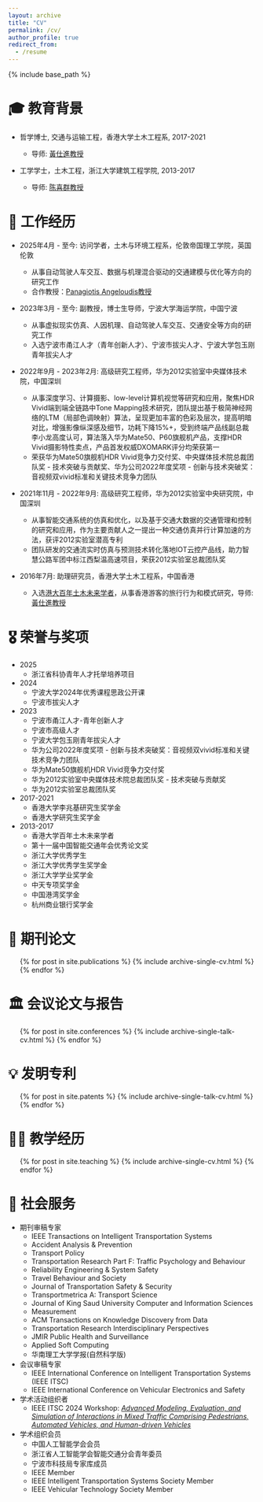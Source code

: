 ```yaml
---
layout: archive
title: "CV"
permalink: /cv/
author_profile: true
redirect_from:
  - /resume
---
```


{% include base_path %}

🎓 教育背景
======
* 哲学博士, 交通与运输工程，香港大学土木工程系, 2017-2021
  * 导师: [黃仕進教授](https://www.civil.hku.hk/scwong/)

* 工学学士，土木工程，浙江大学建筑工程学院, 2013-2017
  * 导师: [陈喜群教授](https://person.zju.edu.cn/xiqun)

💼 工作经历
======
* 2025年4月 - 至今: 访问学者，土木与环境工程系，伦敦帝国理工学院，英国伦敦
  * 从事自动驾驶人车交互、数据与机理混合驱动的交通建模与优化等方向的研究工作
  * 合作教授：[Panagiotis Angeloudis教授](https://profiles.imperial.ac.uk/p.angeloudis)
    
* 2023年3月 - 至今: 副教授，博士生导师，宁波大学海运学院，中国宁波
  * 从事虚拟现实仿真、人因机理、自动驾驶人车交互、交通安全等方向的研究工作
  * 入选宁波市甬江人才（青年创新人才）、宁波市拔尖人才、宁波大学包玉刚青年拔尖人才

* 2022年9月 - 2023年2月: 高级研究工程师，华为2012实验室中央媒体技术院，中国深圳
  * 从事深度学习、计算摄影、low-level计算机视觉等研究和应用，聚焦HDR Vivid端到端全链路中Tone Mapping技术研究，团队提出基于极简神经网络的LTM（局部色调映射）算法，呈现更加丰富的色彩及层次，提高明暗对比，增强影像纵深感及细节，功耗下降15%+，受到终端产品线副总裁李小龙高度认可，算法落入华为Mate50、P60旗舰机产品，支撑HDR Vivid摄影特性卖点，产品首发权威DXOMARK评分均荣获第一
  * 荣获华为Mate50旗舰机HDR Vivid竞争力交付奖、中央媒体技术院总裁团队奖 - 技术突破与贡献奖、华为公司2022年度奖项 - 创新与技术突破奖：音视频双vivid标准和关键技术竞争力团队

* 2021年11月 - 2022年9月: 高级研究工程师，华为2012实验室中央研究院，中国深圳
  * 从事智能交通系统的仿真和优化，以及基于交通大数据的交通管理和控制的研究和应用，作为主要贡献人之一提出一种交通仿真并行计算加速的方法，获评2012实验室潜高专利
  * 团队研发的交通流实时仿真与预测技术转化落地IOT云控产品线，助力智慧公路军团中标江西梨温高速项目，荣获2012实验室总裁团队奖
    
* 2016年7月: 助理研究员，香港大学土木工程系，中国香港
  * 入选[港大百年土木未来学者](https://www.civil.hku.hk/hkuccfs/)，从事香港游客的旅行行为和模式研究，导师: [黃仕進教授](https://www.civil.hku.hk/scwong/)

  
🎖 荣誉与奖项
======
* 2025
  * 浙江省科协青年人才托举培养项目
* 2024
  * 宁波大学2024年优秀课程思政公开课
  * 宁波市拔尖人才
* 2023
  * 宁波市甬江人才-青年创新人才
  * 宁波市高级人才
  * 宁波大学包玉刚青年拔尖人才
  * 华为公司2022年度奖项 - 创新与技术突破奖：音视频双vivid标准和关键技术竞争力团队
  * 华为Mate50旗舰机HDR Vivid竞争力交付奖
  * 华为2012实验室中央媒体技术院总裁团队奖 - 技术突破与贡献奖
  * 华为2012实验室总裁团队奖
* 2017-2021
  * 香港大学李兆基研究生奖学金
  * 香港大学研究生奖学金
* 2013-2017
  * 香港大学百年土木未来学者
  * 第十一届中国智能交通年会优秀论文奖
  * 浙江大学优秀学生
  * 浙江大学优秀学生奖学金
  * 浙江大学学业奖学金
  * 中天专项奖学金
  * 中国港湾奖学金
  * 杭州商业银行奖学金
    
📄 期刊论文
======
  <ul>{% for post in site.publications %}
    {% include archive-single-cv.html %}
  {% endfor %}</ul>
  
🏛️ 会议论文与报告
======
  <ul>{% for post in site.conferences %}
    {% include archive-single-talk-cv.html %}
  {% endfor %}</ul>

💡 发明专利
======
  <ul>{% for post in site.patents %}
    {% include archive-single-talk-cv.html %}
  {% endfor %}</ul>
  
👨‍🏫 教学经历
======
  <ul>{% for post in site.teaching %}
    {% include archive-single-cv.html %}
  {% endfor %}</ul>
  
🤝 社会服务
======
* 期刊审稿专家
  * IEEE Transactions on Intelligent Transportation Systems
  * Accident Analysis & Prevention
  * Transport Policy
  * Transportation Research Part F: Traffic Psychology and Behaviour
  * Reliability Engineering & System Safety
  * Travel Behaviour and Society
  * Journal of Transportation Safety & Security
  * Transportmetrica A: Transport Science
  * Journal of King Saud University Computer and Information Sciences
  * Measurement
  * ACM Transactions on Knowledge Discovery from Data
  * Transportation Research Interdisciplinary Perspectives
  * JMIR Public Health and Surveillance
  * Applied Soft Computing
  * 华南理工大学学报(自然科学版)
* 会议审稿专家
  * IEEE International Conference on Intelligent Transportation Systems (IEEE ITSC)
  * IEEE International Conference on Vehicular Electronics and Safety
* 学术活动组织者
  * IEEE ITSC 2024 Workshop: [*Advanced Modeling, Evaluation, and Simulation of Interactions in Mixed Traffic Comprising Pedestrians, Automated Vehicles, and Human-driven Vehicles*](https://sites.google.com/view/workshop-itsc-2024/)
* 学术组织会员
  * 中国人工智能学会会员
  * 浙江省人工智能学会智能交通分会青年委员
  * 宁波市科技局专家库成员
  * IEEE Member
  * IEEE Intelligent Transportation Systems Society Member
  * IEEE Vehicular Technology Society Member
